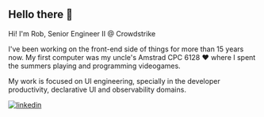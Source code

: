 ## Hello there 👋

Hi! I'm Rob, Senior Engineer II @ Crowdstrike

I've been working on the front-end side of things for more than 15 years now. My first computer was my uncle's Amstrad CPC 6128 ❤️ where I spent the summers playing and programming videogames.

My work is focused on UI engineering, specially in the developer productivity, declarative UI and observability domains.


[![linkedin](https://img.shields.io/badge/LinkedIn-0A66C2?style=for-the-badge&logo=LinkedIn&logoColor=white)](https://www.linkedin.com/in/rob-lucha/)
